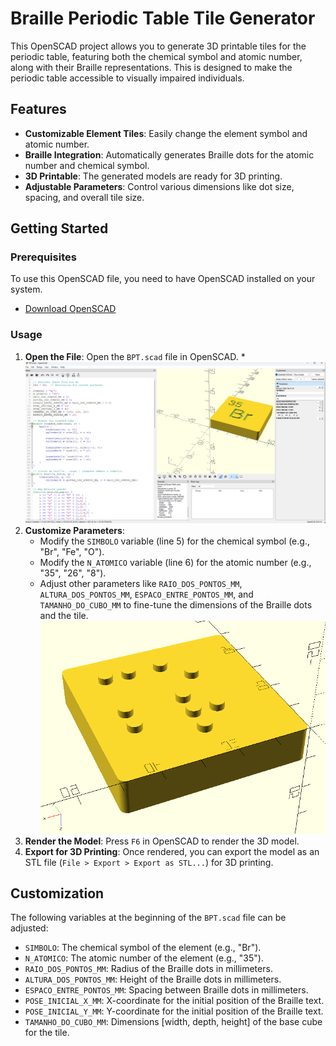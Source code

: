 # Braille Periodic Table Tile Generator

This OpenSCAD project allows you to generate 3D printable tiles for the periodic table, featuring both the chemical symbol and atomic number, along with their Braille representations. This is designed to make the periodic table accessible to visually impaired individuals.

## Features

*   **Customizable Element Tiles**: Easily change the element symbol and atomic number.
*   **Braille Integration**: Automatically generates Braille dots for the atomic number and chemical symbol.
*   **3D Printable**: The generated models are ready for 3D printing.
*   **Adjustable Parameters**: Control various dimensions like dot size, spacing, and overall tile size.

## Getting Started

### Prerequisites

To use this OpenSCAD file, you need to have OpenSCAD installed on your system.

*   [Download OpenSCAD](http://www.openscad.org/downloads.html)

### Usage

1.  **Open the File**: Open the `BPT.scad` file in OpenSCAD.
    *
    ![OpenSCAD Screenshot](images/openscad_screenshot.png)
2.  **Customize Parameters**:
    *   Modify the `SIMBOLO` variable (line 5) for the chemical symbol (e.g., "Br", "Fe", "O").
    *   Modify the `N_ATOMICO` variable (line 6) for the atomic number (e.g., "35", "26", "8").
    *   Adjust other parameters like `RAIO_DOS_PONTOS_MM`, `ALTURA_DOS_PONTOS_MM`, `ESPACO_ENTRE_PONTOS_MM`, and `TAMANHO_DO_CUBO_MM` to fine-tune the dimensions of the Braille dots and the tile.
    ![Braille Close-up](images/braille_closeup.png)
3.  **Render the Model**: Press `F6` in OpenSCAD to render the 3D model.
4.  **Export for 3D Printing**: Once rendered, you can export the model as an STL file (`File > Export > Export as STL...`) for 3D printing.

## Customization

The following variables at the beginning of the `BPT.scad` file can be adjusted:

*   `SIMBOLO`: The chemical symbol of the element (e.g., "Br").
*   `N_ATOMICO`: The atomic number of the element (e.g., "35").
*   `RAIO_DOS_PONTOS_MM`: Radius of the Braille dots in millimeters.
*   `ALTURA_DOS_PONTOS_MM`: Height of the Braille dots in millimeters.
*   `ESPACO_ENTRE_PONTOS_MM`: Spacing between Braille dots in millimeters.
*   `POSE_INICIAL_X_MM`: X-coordinate for the initial position of the Braille text.
*   `POSE_INICIAL_Y_MM`: Y-coordinate for the initial position of the Braille text.
*   `TAMANHO_DO_CUBO_MM`: Dimensions [width, depth, height] of the base cube for the tile.
